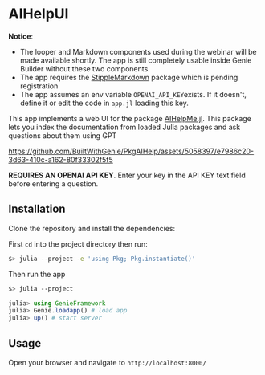 # AIHelpUI

**Notice**: 

- The looper and Markdown components used during the webinar will be made available shortly. The app is still completely usable inside Genie Builder without these two components.
- The app requires the [StippleMarkdown](https://github.com/GenieFramework/StippleMarkdown.jl) package which is pending registration
- The app assumes an env variable `OPENAI_API_KEY`exists. If it doesn't, define it or edit the code in `app.jl` loading this key.

This app implements a web UI for the package [AIHelpMe.jl](https://github.com/svilupp/AIHelpMe.jl). This package lets you index the documentation from loaded Julia packages and ask questions about them using GPT



https://github.com/BuiltWithGenie/PkgAIHelp/assets/5058397/e7986c20-3d63-410c-a162-80f33302f5f5

**REQUIRES AN OPENAI API KEY**. Enter your key in the API KEY text field before entering a question.

## Installation

Clone the repository and install the dependencies:

First `cd` into the project directory then run:

```bash
$> julia --project -e 'using Pkg; Pkg.instantiate()'
```

Then run the app

```bash
$> julia --project
```

```julia
julia> using GenieFramework
julia> Genie.loadapp() # load app
julia> up() # start server
```

## Usage

Open your browser and navigate to `http://localhost:8000/`

